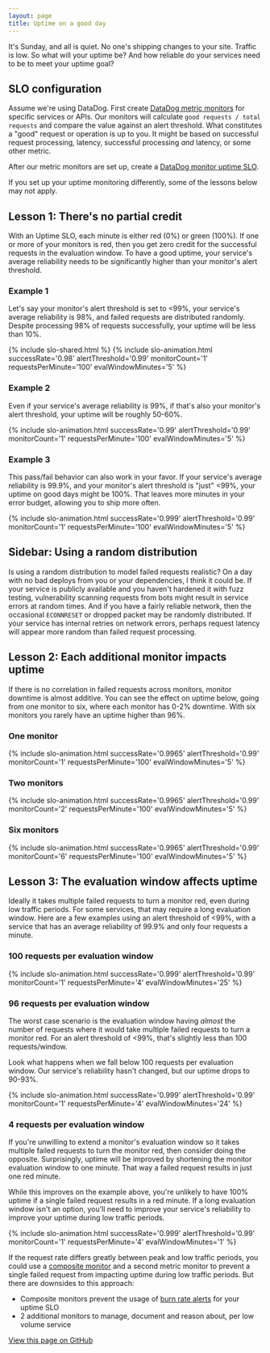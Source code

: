 ```yaml
---
layout: page
title: Uptime on a good day
---
```

It's Sunday, and all is quiet. No one's shipping changes to your site. Traffic is low. So what will your uptime be? And how reliable do your services need to be to meet your uptime goal?

## SLO configuration

Assume we're using DataDog. First create [DataDog metric monitors](https://docs.datadoghq.com/monitors/types/metric/?tab=threshold) for specific services or APIs. Our monitors will calculate `good requests / total requests` and compare the value against an alert threshold. What constitutes a "good" request or operation is up to you. It might be based on successful request processing, latency, successful processing _and_ latency, or some other metric.

After our metric monitors are set up, create a [DataDog monitor uptime SLO](https://docs.datadoghq.com/service_management/service_level_objectives/monitor/).

If you set up your uptime monitoring differently, some of the lessons below may not apply.

## Lesson 1: There's no partial credit
With an Uptime SLO, each minute is either red (0%) or green (100%). If one or more of your monitors is red, then you get zero credit for the successful requests in the evaluation window. To have a good uptime, your service's average reliability needs to be significantly higher than your monitor's alert threshold.

### Example 1
Let's say your monitor's alert threshold is set to &lt;99%, your service's average reliability is 98%, and failed requests are distributed randomly. Despite processing 98% of requests successfully, your uptime will be less than 10%.

{% include slo-shared.html %}
{% include slo-animation.html successRate='0.98' alertThreshold='0.99' monitorCount='1' requestsPerMinute='100' evalWindowMinutes='5' %}

### Example 2
Even if your service's average reliability is 99%, if that's also your monitor's alert threshold, your uptime will be roughly 50-60%.

{% include slo-animation.html successRate='0.99' alertThreshold='0.99' monitorCount='1' requestsPerMinute='100' evalWindowMinutes='5' %}

### Example 3
This pass/fail behavior can also work in your favor. If your service's average reliability is 99.9%, and your monitor's alert threshold is "just" &lt;99%, your uptime on good days might be 100%. That leaves more minutes in your error budget, allowing you to ship more often.

{% include slo-animation.html successRate='0.999' alertThreshold='0.99' monitorCount='1' requestsPerMinute='100' evalWindowMinutes='5' %}

## Sidebar: Using a random distribution
Is using a random distribution to model failed requests realistic? On a day with no bad deploys from you or your dependencies, I think it could be. If your service is publicly available and you haven't hardened it with fuzz testing, vulnerability scanning requests from bots might result in service errors at random times. And if you have a fairly reliable network, then the occasional `ECONNRESET` or dropped packet may be randomly distributed. If your service has internal retries on network errors, perhaps request latency will appear more random than failed request processing.

## Lesson 2: Each additional monitor impacts uptime
If there is no correlation in failed requests across monitors, monitor downtime is almost additive. You can see the effect on uptime below, going from one monitor to six, where each monitor has 0-2% downtime. With six monitors you rarely have an uptime higher than 96%.

### One monitor
{% include slo-animation.html successRate='0.9965' alertThreshold='0.99' monitorCount='1' requestsPerMinute='100' evalWindowMinutes='5' %}

### Two monitors
{% include slo-animation.html successRate='0.9965' alertThreshold='0.99' monitorCount='2' requestsPerMinute='100' evalWindowMinutes='5' %}

### Six monitors
{% include slo-animation.html successRate='0.9965' alertThreshold='0.99' monitorCount='6' requestsPerMinute='100' evalWindowMinutes='5' %}

## Lesson 3: The evaluation window affects uptime
Ideally it takes multiple failed requests to turn a monitor red, even during low traffic periods. For some services, that may require a long evaluation window. Here are a few examples using an alert threshold of &lt;99%, with a service that has an average reliability of 99.9% and only four requests a minute.

### 100 requests per evaluation window
{% include slo-animation.html successRate='0.999' alertThreshold='0.99' monitorCount='1' requestsPerMinute='4' evalWindowMinutes='25' %}

### 96 requests per evaluation window
The worst case scenario is the evaluation window having _almost_ the number of requests where it would take multiple failed requests to turn a monitor red. For an alert threshold of &lt;99%, that's slightly less than 100 requests/window.

Look what happens when we fall below 100 requests per evaluation window. Our service's reliability hasn't changed, but our uptime drops to 90-93%.

{% include slo-animation.html successRate='0.999' alertThreshold='0.99' monitorCount='1' requestsPerMinute='4' evalWindowMinutes='24' %}

### 4 requests per evaluation window
If you're unwilling to extend a monitor's evaluation window so it takes multiple failed requests to turn the monitor red, then consider doing the opposite. Surprisingly, uptime will be improved by shortening the monitor evaluation window to one minute. That way a failed request results in just one red minute.

While this improves on the example above, you're unlikely to have 100% uptime if a single failed request results in a red minute. If a long evaluation window isn't an option, you'll need to improve your service's reliability to improve your uptime during low traffic periods.

{% include slo-animation.html successRate='0.999' alertThreshold='0.99' monitorCount='1' requestsPerMinute='4' evalWindowMinutes='1' %}

If the request rate differs greatly between peak and low traffic periods, you could use a [composite monitor](https://docs.datadoghq.com/monitors/types/composite/) and a second metric monitor to prevent a single failed request from impacting uptime during low traffic periods. But there are downsides to this approach:

* Composite monitors prevent the usage of [burn rate alerts](https://docs.datadoghq.com/service_management/service_level_objectives/burn_rate/) for your uptime SLO
* 2 additional monitors to manage, document and reason about, per low volume service

[View this page on GitHub](https://github.com/hashtagchris/uptime/blob/main/docs/index.md)